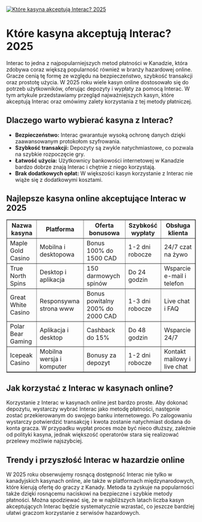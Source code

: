 [![Które kasyna akceptują Interac? 2025](https://123-caf.pages.dev/gitsignup.png)](https://vrmoo.ru/Bt82HjjY)

<h1>Które kasyna akceptują Interac? 2025</h1>  <p>Interac to jedna z najpopularniejszych metod płatności w Kanadzie, która zdobywa coraz większą popularność również w branży hazardowej online. Gracze cenią tę formę ze względu na bezpieczeństwo, szybkość transakcji oraz prostotę użycia. W 2025 roku wiele kasyn online dostosowało się do potrzeb użytkowników, oferując depozyty i wypłaty za pomocą Interac. W tym artykule przedstawiamy przegląd najważniejszych kasyn, które akceptują Interac oraz omówimy zalety korzystania z tej metody płatniczej.</p>  <h2>Dlaczego warto wybierać kasyna z Interac?</h2> <ul>   <li><strong>Bezpieczeństwo:</strong> Interac gwarantuje wysoką ochronę danych dzięki zaawansowanym protokołom szyfrowania.</li>   <li><strong>Szybkość transakcji:</strong> Depozyty są zwykle natychmiastowe, co pozwala na szybkie rozpoczęcie gry.</li>   <li><strong>Łatwość użycia:</strong> Użytkownicy bankowości internetowej w Kanadzie bardzo dobrze znają Interac i chętnie z niego korzystają.</li>   <li><strong>Brak dodatkowych opłat:</strong> W większości kasyn korzystanie z Interac nie wiąże się z dodatkowymi kosztami.</li> </ul>  <h2>Najlepsze kasyna online akceptujące Interac w 2025</h2>  <table border="1" cellpadding="8" cellspacing="0" style="border-collapse: collapse; width: 100%;">   <thead>     <tr>       <th>Nazwa kasyna</th>       <th>Platforma</th>       <th>Oferta bonusowa</th>       <th>Szybkość wypłaty</th>       <th>Obsługa klienta</th>     </tr>   </thead>   <tbody>     <tr>       <td>Maple Gold Casino</td>       <td>Mobilna i desktopowa</td>       <td>Bonus 100% do 1500 CAD</td>       <td>1-2 dni robocze</td>       <td>24/7 czat na żywo</td>     </tr>     <tr>       <td>True North Spins</td>       <td>Desktop i aplikacja</td>       <td>150 darmowych spinów</td>       <td>Do 24 godzin</td>       <td>Wsparcie e-mail i telefon</td>     </tr>     <tr>       <td>Great White Casino</td>       <td>Responsywna strona www</td>       <td>Bonus powitalny 200% do 2000 CAD</td>       <td>1-3 dni robocze</td>       <td>Live chat i FAQ</td>     </tr>     <tr>       <td>Polar Bear Gaming</td>       <td>Aplikacja i desktop</td>       <td>Cashback do 15%</td>       <td>Do 48 godzin</td>       <td>Wsparcie 24/7</td>     </tr>     <tr>       <td>Icepeak Casino</td>       <td>Mobilna wersja i komputer</td>       <td>Bonusy za depozyt</td>       <td>1-2 dni robocze</td>       <td>Kontakt mailowy i live chat</td>     </tr>   </tbody> </table>  <h2>Jak korzystać z Interac w kasynach online?</h2> <p>Korzystanie z Interac w kasynach online jest bardzo proste. Aby dokonać depozytu, wystarczy wybrać Interac jako metodę płatności, następnie zostać przekierowanym do swojego banku internetowego. Po zalogowaniu wystarczy potwierdzić transakcję i kwota zostanie natychmiast dodana do konta gracza. W przypadku wypłat proces może być nieco dłuższy, zależnie od polityki kasyna, jednak większość operatorów stara się realizować przelewy możliwie najszybciej.</p>  <h2>Trendy i przyszłość Interac w hazardzie online</h2> <p>W 2025 roku obserwujemy rosnącą dostępność Interac nie tylko w kanadyjskich kasynach online, ale także w platformach międzynarodowych, które kierują ofertę do graczy z Kanady. Metoda ta zyskuje na popularności także dzięki rosnącemu naciskowi na bezpieczne i szybkie metody płatności. Można spodziewać się, że w najbliższych latach liczba kasyn akceptujących Interac będzie systematycznie wzrastać, co jeszcze bardziej ułatwi graczom korzystanie z serwisów hazardowych.</p>
